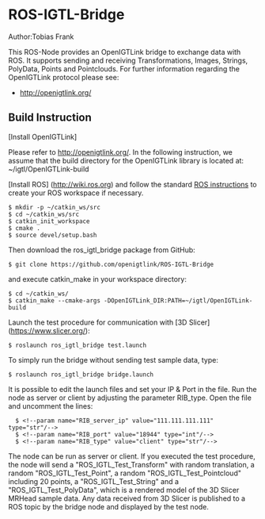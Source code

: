 ROS-IGTL-Bridge
===============

Author:Tobias Frank

This ROS-Node provides an OpenIGTLink bridge to exchange data with ROS. 
It supports sending and receiving Transformations, Images, Strings, 
PolyData, Points and Pointclouds. 
For further information regarding the OpenIGTLink protocol please see:
- http://openigtlink.org/

Build Instruction
-----------------

[Install OpenIGTLink]

Please refer to http://openigtlink.org/. In the following instruction, we assume that the build directory for the OpenIGTLink library is located at: ~/igtl/OpenIGTLink-build

[Install ROS] (http://wiki.ros.org)
and follow the standard [ROS instructions](http://wiki.ros.org/catkin/Tutorials/create_a_workspace) to create your ROS workspace if necessary.

    $ mkdir -p ~/catkin_ws/src
    $ cd ~/catkin_ws/src
    $ catkin_init_workspace
    $ cmake .
    $ source devel/setup.bash
	
Then download the ros_igtl_bridge package from GitHub:
	
    $ git clone https://github.com/openigtlink/ROS-IGTL-Bridge

and execute catkin_make in your workspace directory:

    $ cd ~/catkin_ws/
    $ catkin_make --cmake-args -DOpenIGTLink_DIR:PATH=~/igtl/OpenIGTLink-build


Launch the test procedure for communication with [3D Slicer] (https://www.slicer.org/):

    $ roslaunch ros_igtl_bridge test.launch
    
To simply run the bridge without sending test sample data, type:

    $ roslaunch ros_igtl_bridge bridge.launch

It is possible to edit the launch files and set your IP & Port in the file. Run the node as server or client by adjusting the parameter RIB_type.
Open the file and uncomment the lines:

	  $ <!--param name="RIB_server_ip" value="111.111.111.111" type="str"/-->
	  $ <!--param name="RIB_port" value="18944" type="int"/-->
      $ <!--param name="RIB_type" value="client" type="str"/-->

The node can be run as server or client. If you executed the test procedure, the node will send
a "ROS_IGTL_Test_Transform" with random translation, a random "ROS_IGTL_Test_Point", 
a random "ROS_IGTL_Test_Pointcloud" including 20 points, a "ROS_IGTL_Test_String" and a "ROS_IGTL_Test_PolyData", which is a rendered model 
of the 3D Slicer MRHead sample data. Any data received from 3D Slicer is published to a ROS topic by the bridge node and displayed by the test node.




    
    


